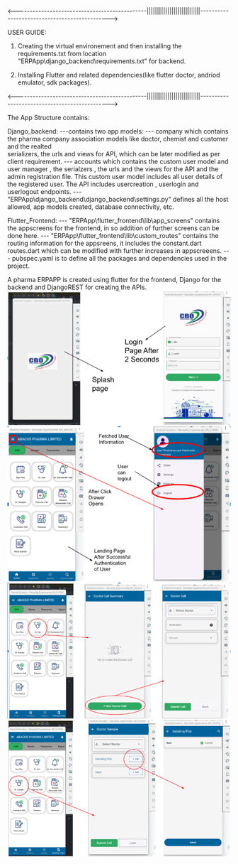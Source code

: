 <----------------------------------------------||||||||||||||||||||||||||---------------------------------------------->

USER GUIDE:
1. Creating the virtual environement and then installing the requirements.txt from location "ERPApp\django_backend\requirements.txt" for backend.

2. Installing Flutter and related dependencies(like flutter doctor, andriod emulator, sdk packages).

<----------------------------------------------||||||||||||||||||||||||||---------------------------------------------->

The App Structure contains:

Django_backend:
---contains two app models:
   --- company which contains the pharma company  association models like doctor, chemist and customer and the realted     
       serializers, the urls and views for API, which can be later modified as per client requirement.
   --- accounts which contains the custom user model and user manager , the serialzers , the urls and the views for the API and 
       the admin registration file.
       This custom user model includes all user details of the registered user.
       The API includes usercreation , userlogin and userlogout endpoints.
   --- "ERPApp\django_backend\django_backend\settings.py" defines all the host allowed, app models created, database 
        connectivity, etc.

Flutter_Frontend:
--- "ERPApp\flutter_frontend\lib\app_screens" contains the appscreens for the frontend, in so addition of further screens can be  
    done here.
--- "ERPApp\flutter_frontend\lib\custom_routes" contains the routing information for the appsreens, it includes the constant.dart 
    routes.dart which can be modified with further increases in appscreeens.
--- pubspec.yaml is to define all the packages and dependencies used in the project. 


A pharma ERPAPP is created using flutter for the frontend, Django for the backend and DjangoREST for creating the APIs. 
![Alt text](image-1.png)
![Alt text](image-2.png)
![Alt text](image-3.png)
![Alt text](image-4.png)
